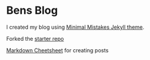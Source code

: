 # Bens Blog

I created my blog using [Minimal Mistakes Jekyll theme](https://github.com/mmistakes/minimal-mistakes).

Forked the [starter repo](https://github.com/mmistakes/mm-github-pages-starter)

[Markdown Cheetsheet](https://github.com/adam-p/markdown-here/wiki/Markdown-Here-Cheatsheet) for creating posts
